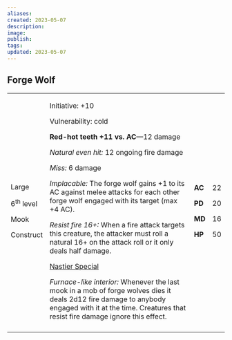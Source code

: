 ```yaml
---
aliases: 
created: 2023-05-07
description: 
image: 
publish: 
tags: 
updated: 2023-05-07
---
```


## Forge Wolf

<table>
<colgroup>
<col style="width: 16%" />
<col style="width: 72%" />
<col style="width: 5%" />
<col style="width: 5%" />
</colgroup>
<tbody>
<tr class="odd">
<td><p>Large</p>
<p>6<sup>th</sup> level</p>
<p>Mook</p>
<p>Construct</p></td>
<td><p>Initiative: +10</p>
<p>Vulnerability: cold</p>
<p><strong>Red-hot teeth +11 vs. AC</strong>—12 damage</p>
<p><em>Natural even hit:</em> 12 ongoing fire damage</p>
<p><em>Miss:</em> 6 damage</p>
<p><em>Implacable:</em> The forge wolf gains +1 to its AC against melee
attacks for each other forge wolf engaged with its target (max +4
AC).</p>
<p><em>Resist fire 16+:</em> When a fire attack targets this creature,
the attacker must roll a natural 16+ on the attack roll or it only deals
half damage.</p>
<p><u>Nastier Special</u></p>
<p><em>Furnace-like interior:</em> Whenever the last mook in a mob of
forge wolves dies it deals 2d12 fire damage to anybody engaged with it
at the time. Creatures that resist fire damage ignore this
effect.</p></td>
<td><p><strong>AC</strong></p>
<p><strong>PD</strong></p>
<p><strong>MD</strong></p>
<p><strong>HP</strong></p></td>
<td><p>22</p>
<p>20</p>
<p>16</p>
<p>50</p></td>
</tr>
<tr class="even">
<td></td>
<td></td>
<td></td>
<td></td>
</tr>
</tbody>
</table>

